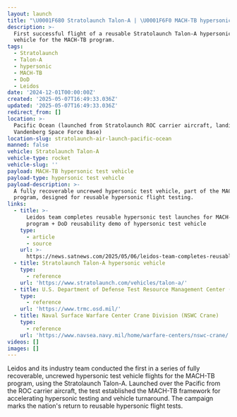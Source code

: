 ```yaml
---
layout: launch
title: "\U0001F680 Stratolaunch Talon-A | \U0001F6F0 MACH-TB hypersonic test vehicle"
description: >-
  First successful flight of a reusable Stratolaunch Talon-A hypersonic test
  vehicle for the MACH-TB program.
tags:
  - Stratolaunch
  - Talon-A
  - hypersonic
  - MACH-TB
  - DoD
  - Leidos
date: '2024-12-01T00:00:00Z'
created: '2025-05-07T16:49:33.036Z'
updated: '2025-05-07T16:49:33.036Z'
redirect_from: []
location: >-
  Pacific Ocean (launched from Stratolaunch ROC carrier aircraft, landing at
  Vandenberg Space Force Base)
location-slug: stratolaunch-air-launch-pacific-ocean
manned: false
vehicle: Stratolaunch Talon-A
vehicle-type: rocket
vehicle-slug: ''
payload: MACH-TB hypersonic test vehicle
payload-type: hypersonic test vehicle
payload-description: >-
  A fully recoverable uncrewed hypersonic test vehicle, part of the MACH-TB
  program, designed for reusable hypersonic flight testing.
links:
  - title: >-
      Leidos team completes reusable hypersonic test launches for MACH-TB
      program + DoD reusability demo of hypersonic test vehicle
    type:
      - article
      - source
    url: >-
      https://news.satnews.com/2025/05/06/leidos-team-completes-reusable-hypersonic-test-launches-for-mach-tb-program-dod-reusability-demo-of-hypersonic-test-vehicle/
  - title: Stratolaunch Talon-A hypersonic vehicle
    type:
      - reference
    url: 'https://www.stratolaunch.com/vehicles/talon-a/'
  - title: U.S. Department of Defense Test Resource Management Center (TRMC)
    type:
      - reference
    url: 'https://www.trmc.osd.mil/'
  - title: Naval Surface Warfare Center Crane Division (NSWC Crane)
    type:
      - reference
    url: 'https://www.navsea.navy.mil/home/warfare-centers/nswc-crane/'
videos: []
images: []
---
```

Leidos and its industry team conducted the first in a series of fully recoverable, uncrewed hypersonic test vehicle flights for the MACH-TB program, using the Stratolaunch Talon-A. Launched over the Pacific from the ROC carrier aircraft, the test established the MACH-TB framework for accelerating hypersonic testing and vehicle turnaround. The campaign marks the nation's return to reusable hypersonic flight tests.
